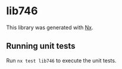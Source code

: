 # lib746

This library was generated with [Nx](https://nx.dev).

## Running unit tests

Run `nx test lib746` to execute the unit tests.
